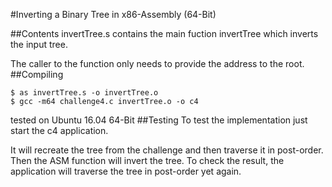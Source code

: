 #Inverting a Binary Tree in x86-Assembly (64-Bit)

##Contents
invertTree.s contains the main fuction invertTree which inverts the input tree.

The caller to the function only needs to provide the address to the root.
##Compiling
```
$ as invertTree.s -o invertTree.o
$ gcc -m64 challenge4.c invertTree.o -o c4
```
tested on Ubuntu 16.04 64-Bit
##Testing
To test the implementation just start the c4 application.

It will recreate the tree from the challenge and then traverse it in post-order. Then the ASM function will invert the tree. To check the result, the application will traverse the tree in post-order yet again.
